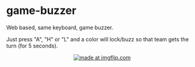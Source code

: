 # game-buzzer
Web based, same keyboard, game buzzer.

Just press "A", "H" or "L" and a color will lock/buzz so that team gets the turn (for 5 seconds).

<p align="center">
  <a href="https://imgflip.com/gif/21mwfl"><img src="https://i.imgflip.com/21mwfl.gif" title="made at imgflip.com"/></a>
</p>
